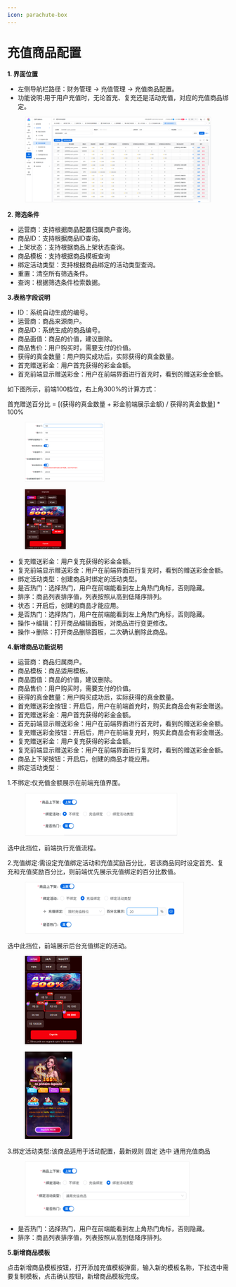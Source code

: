 ```yaml
---
icon: parachute-box
---
```


# 充值商品配置

**1. 界面位置**

* 左侧导航栏路径：财务管理 → 充值管理 → 充值商品配置。
* 功能说明:用于用户充值时，无论首充、复充还是活动充值，对应的充值商品绑定。

<figure><img src="../../.gitbook/assets/image (211).png" alt=""><figcaption></figcaption></figure>

**2. 筛选条件**

* 运营商：支持根据商品配置归属商户查询。
* 商品ID：支持根据商品ID查询。
* 上架状态：支持根据商品上架状态查询。
* 商品模板：支持根据商品模板查询
* 绑定活动类型：支持根据商品绑定的活动类型查询。
* 重置：清空所有筛选条件。
* 查询：根据筛选条件检索数据。

**3.表格字段说明**

* ID：系统自动生成的编号。
* 运营商：商品来源商户。
* 商品ID：系统生成的商品编号。
* 商品面值：商品的价值，建议删除。
* 商品售价：用户购买时，需要支付的价值。
* 获得的真金数量：用户购买成功后，实际获得的真金数量。
* 首充赠送彩金：用户首充获得的彩金金额。
* 首充前端显示赠送彩金：用户在前端界面进行首充时，看到的赠送彩金金额。

如下图所示，前端100档位，右上角300%的计算方式：

首充赠送百分比 = \[(获得的真金数量 + 彩金前端展示金额) / 获得的真金数量] \* 100%

<div align="left"><figure><img src="../../.gitbook/assets/image (212).png" alt="" width="181"><figcaption></figcaption></figure></div>

<div align="left"><figure><img src="../../.gitbook/assets/image (213).png" alt="" width="93"><figcaption></figcaption></figure></div>

* 复充赠送彩金：用户复充获得的彩金金额。
* 复充前端显示赠送彩金：用户在前端界面进行复充时，看到的赠送彩金金额。
* 绑定活动类型：创建商品时绑定的活动类型。
* 是否热门：选择热门，用户在前端能看到左上角热门角标，否则隐藏。
* 排序：商品列表排序值，列表按照从高到低降序排列。
* 状态：开启后，创建的商品才能应用。
* 是否热门：选择热门，用户在前端能看到左上角热门角标，否则隐藏。
* 操作->编辑：打开商品编辑面板，对商品进行变更修改。
* 操作->删除：打开商品删除面板，二次确认删除此商品。

**4.新增商品功能说明**

* 运营商：商品归属商户。
* 商品模板：商品适用模板。
* 商品面值：商品的价值，建议删除。
* 商品售价：用户购买时，需要支付的价值。
* 获得的真金数量：用户购买成功后，实际获得的真金数量。
* 首充赠送彩金按钮：开启后，用户在前端首充时，购买此商品会有彩金赠送。
* 首充赠送彩金：用户首充获得的彩金金额。
* 首充前端显示赠送彩金：用户在前端界面进行首充时，看到的赠送彩金金额。
* 复充赠送彩金按钮：开启后，用户在前端复充时，购买此商品会有彩金赠送。
* 复充赠送彩金：用户复充获得的彩金金额。
* 复充前端显示赠送彩金：用户在前端界面进行复充时，看到的赠送彩金金额。
* 商品上下架按钮：开启后，创建的商品才能应用。
* 绑定活动类型：

1.不绑定:仅充值金额展示在前端充值界面。

<div align="left"><figure><img src="../../.gitbook/assets/image (214).png" alt="" width="347"><figcaption></figcaption></figure></div>

选中此挡位，前端执行充值流程。

2.充值绑定:需设定充值绑定活动和充值奖励百分比，若该商品同时设定首充、复充和充值奖励百分比，则前端优先展示充值绑定的百分比数值。

<div align="left"><figure><img src="../../.gitbook/assets/image (215).png" alt="" width="362"><figcaption></figcaption></figure></div>

选中此挡位，前端展示后台充值绑定的活动。

<div align="left"><figure><img src="../../.gitbook/assets/image (216).png" alt="" width="130"><figcaption></figcaption></figure></div>

<div align="left"><figure><img src="../../.gitbook/assets/image (218).png" alt="" width="108"><figcaption></figcaption></figure></div>

3.绑定活动类型:该商品适用于活动配置，最新规则 固定 选中 通用充值商品

<div align="left"><figure><img src="../../.gitbook/assets/image (219).png" alt="" width="375"><figcaption></figcaption></figure></div>

* 是否热门：选择热门，用户在前端能看到左上角热门角标，否则隐藏。
* 排序：商品列表排序值，列表按照从高到低降序排列。

**5.新增商品模板**

点击新增商品模板按钮，打开添加充值模板弹窗，输入新的模板名称，下拉选中需要复制模板，点击确认按钮，新增商品模板完成。
